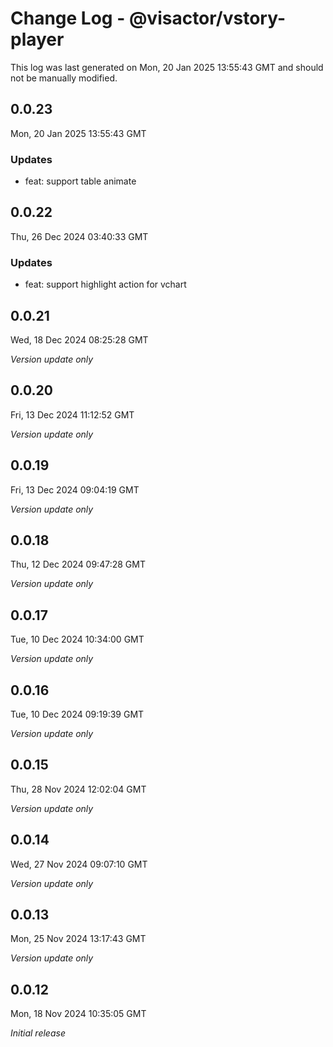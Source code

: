 # Change Log - @visactor/vstory-player

This log was last generated on Mon, 20 Jan 2025 13:55:43 GMT and should not be manually modified.

## 0.0.23
Mon, 20 Jan 2025 13:55:43 GMT

### Updates

- feat: support table animate

## 0.0.22
Thu, 26 Dec 2024 03:40:33 GMT

### Updates

- feat: support highlight action for vchart

## 0.0.21
Wed, 18 Dec 2024 08:25:28 GMT

_Version update only_

## 0.0.20
Fri, 13 Dec 2024 11:12:52 GMT

_Version update only_

## 0.0.19
Fri, 13 Dec 2024 09:04:19 GMT

_Version update only_

## 0.0.18
Thu, 12 Dec 2024 09:47:28 GMT

_Version update only_

## 0.0.17
Tue, 10 Dec 2024 10:34:00 GMT

_Version update only_

## 0.0.16
Tue, 10 Dec 2024 09:19:39 GMT

_Version update only_

## 0.0.15
Thu, 28 Nov 2024 12:02:04 GMT

_Version update only_

## 0.0.14
Wed, 27 Nov 2024 09:07:10 GMT

_Version update only_

## 0.0.13
Mon, 25 Nov 2024 13:17:43 GMT

_Version update only_

## 0.0.12
Mon, 18 Nov 2024 10:35:05 GMT

_Initial release_

